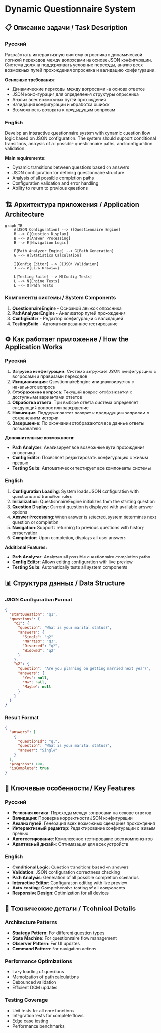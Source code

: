 # Dynamic Questionnaire System

## 📋 Описание задачи / Task Description

### Русский

Разработать интерактивную систему опросника с динамической логикой переходов между вопросами на основе JSON конфигурации. Система должна поддерживать условные переходы, анализ всех возможных путей прохождения опросника и валидацию конфигурации.

**Основные требования:**
- Динамические переходы между вопросами на основе ответов
- JSON конфигурация для определения структуры опросника
- Анализ всех возможных путей прохождения
- Валидация конфигурации и обработка ошибок
- Возможность возврата к предыдущим вопросам

### English

Develop an interactive questionnaire system with dynamic question flow logic based on JSON configuration. The system should support conditional transitions, analysis of all possible questionnaire paths, and configuration validation.

**Main requirements:**
- Dynamic transitions between questions based on answers
- JSON configuration for defining questionnaire structure
- Analysis of all possible completion paths
- Configuration validation and error handling
- Ability to return to previous questions

## 🏗️ Архитектура приложения / Application Architecture

```mermaid
graph TB
    A[JSON Configuration] --> B[Questionnaire Engine]
    B --> C[Question Display]
    B --> D[Answer Processing]
    B --> E[Navigation Logic]
    
    F[Path Analyzer Engine] --> G[Path Generation]
    G --> H[Statistics Calculation]
    
    I[Config Editor] --> J[JSON Validation]
    J --> K[Live Preview]
    
    L[Testing Suite] --> M[Config Tests]
    L --> N[Engine Tests]
    L --> O[Path Tests]
```

### Компоненты системы / System Components

1. **QuestionnaireEngine** - Основной движок опросника
2. **PathAnalyzerEngine** - Анализатор путей прохождения
3. **ConfigEditor** - Редактор конфигурации с валидацией
4. **TestingSuite** - Автоматизированное тестирование

## ⚙️ Как работает приложение / How the Application Works

### Русский

1. **Загрузка конфигурации**: Система загружает JSON конфигурацию с вопросами и правилами переходов
2. **Инициализация**: QuestionnaireEngine инициализируется с начального вопроса
3. **Отображение вопроса**: Текущий вопрос отображается с доступными вариантами ответов
4. **Обработка ответа**: При выборе ответа система определяет следующий вопрос или завершение
5. **Навигация**: Поддерживается возврат к предыдущим вопросам с сохранением истории
6. **Завершение**: По окончании отображаются все данные ответы пользователя

**Дополнительные возможности:**
- **Path Analyzer**: Анализирует все возможные пути прохождения опросника
- **Config Editor**: Позволяет редактировать конфигурацию с живым превью
- **Testing Suite**: Автоматически тестирует все компоненты системы

### English

1. **Configuration Loading**: System loads JSON configuration with questions and transition rules
2. **Initialization**: QuestionnaireEngine initializes from the starting question
3. **Question Display**: Current question is displayed with available answer options
4. **Answer Processing**: When answer is selected, system determines next question or completion
5. **Navigation**: Supports returning to previous questions with history preservation
6. **Completion**: Upon completion, displays all user answers

**Additional Features:**
- **Path Analyzer**: Analyzes all possible questionnaire completion paths
- **Config Editor**: Allows editing configuration with live preview
- **Testing Suite**: Automatically tests all system components

## 📊 Структура данных / Data Structure

### JSON Configuration Format

```json
{
  "startQuestion": "q1",
  "questions": {
    "q1": {
      "question": "What is your marital status?",
      "answers": {
        "Single": "q2",
        "Married": "q3",
        "Divorced": "q2",
        "Widowed": "q2"
      }
    },
    "q2": {
      "question": "Are you planning on getting married next year?",
      "answers": {
        "Yes": null,
        "No": null,
        "Maybe": null
      }
    }
  }
}
```

### Result Format

```json
{
  "answers": [
    {
      "questionId": "q1",
      "question": "What is your marital status?",
      "answer": "Single"
    }
  ],
  "progress": 100,
  "isComplete": true
}
```

## 🎯 Ключевые особенности / Key Features

### Русский

- **Условная логика**: Переходы между вопросами на основе ответов
- **Валидация**: Проверка корректности JSON конфигурации
- **Анализ путей**: Генерация всех возможных сценариев прохождения
- **Интерактивный редактор**: Редактирование конфигурации с живым превью
- **Автотестирование**: Комплексное тестирование всех компонентов
- **Адаптивный дизайн**: Оптимизация для всех устройств

### English

- **Conditional Logic**: Question transitions based on answers
- **Validation**: JSON configuration correctness checking
- **Path Analysis**: Generation of all possible completion scenarios
- **Interactive Editor**: Configuration editing with live preview
- **Auto-testing**: Comprehensive testing of all components
- **Responsive Design**: Optimization for all devices

## 🚀 Технические детали / Technical Details

### Architecture Patterns
- **Strategy Pattern**: For different question types
- **State Machine**: For questionnaire flow management
- **Observer Pattern**: For UI updates
- **Command Pattern**: For navigation actions

### Performance Optimizations
- Lazy loading of questions
- Memoization of path calculations
- Debounced validation
- Efficient DOM updates

### Testing Coverage
- Unit tests for all core functions
- Integration tests for complete flows
- Edge case testing
- Performance benchmarks